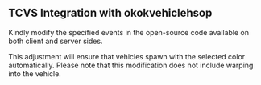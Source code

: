 ## TCVS Integration with okokvehiclehsop
Kindly modify the specified events in the open-source code available on both client and server sides.

This adjustment will ensure that vehicles spawn with the selected color automatically. Please note that this modification does not include warping into the vehicle.
